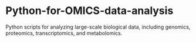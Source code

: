 # Python-for-OMICS-data-analysis
Python scripts for analyzing large-scale biological data, including genomics, proteomics, transcriptomics, and metabolomics.
